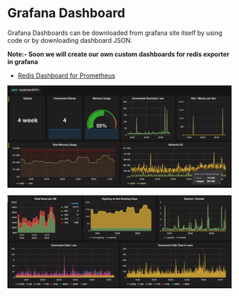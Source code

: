 # Grafana Dashboard

Grafana Dashboards can be downloaded from grafana site itself by using code or by downloading dashboard JSON.

**Note:- Soon we will create our own custom dashboards for redis exporter in grafana**

- [Redis Dashboard for Prometheus](https://grafana.com/grafana/dashboards/763)

![](./images/grafana1.png)

![](./images/grafana2.png)
